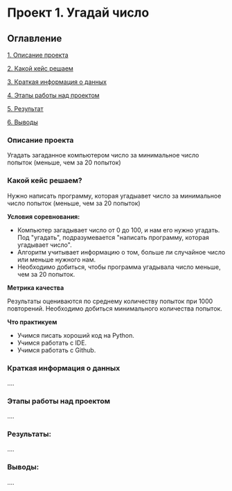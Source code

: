 # Проект 1. Угадай число

## Оглавление
[1. Описание проекта](https://github.com/LILICONDA/sf_data_science/tree/main/project_1/README.md#Описание-проекта)

[2. Какой кейс решаем](https://github.com/LILICONDA/sf_data_science/tree/main/project_1/README.md#Какой-кейс-решаем)

[3. Краткая информация о данных](https://github.com/LILICONDA/sf_data_science/tree/main/project_1/README.md#Краткая-информация-о-данных)

[4. Этапы работы над проектом](https://github.com/LILICONDA/sf_data_science/tree/main/project_1/README.md#Этапы-работы-над-проектом)

[5. Результат](https://github.com/LILICONDA/sf_data_science/tree/main/project_1/README.md#Результат)

[6. Выводы](https://github.com/LILICONDA/sf_data_science/tree/main/project_1/README.md#Выводы)

### Описание проекта
Угадать загаданное компьютером число за минимальное число попыток (меньше, чем за 20 попыток)


### Какой кейс решаем?
Нужно написать программу, которая угадыавет число за минимальное число попыток (меньше, чем за 20 попыток)

**Условия соревнования:**
- Компьютер загадывает число от 0 до 100, и нам его нужно угадать. Под "угадать", подразумевается "написать программу, которая угадывает число".
- Алгоритм учитывает информацию о том, больше ли случайное число или меньше нужного нам.
- Необходимо добиться, чтобы программа угадывала число меньше, чем за 20 попыток.

**Метрика качества**

Результаты оцениваются по среднему количеству попыток при 1000 повторений. Необходимо добиться минимального количества попыток.

**Что практикуем**

- Учимся писать хороший код на Python.
- Учимся работать с IDE.
- Учимся работать с Github.


### Краткая информация о данных
....



### Этапы работы над проектом
....



### Результаты:
....



### Выводы:
....
